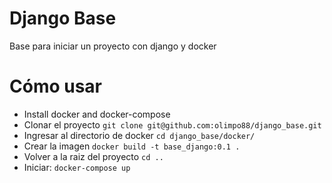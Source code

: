 # Django Base
Base para iniciar un proyecto con django y docker


# Cómo usar
- Install docker and docker-compose
- Clonar el proyecto ```git clone git@github.com:olimpo88/django_base.git```
- Ingresar al directorio de docker ```cd django_base/docker/```
- Crear la imagen ```docker build -t base_django:0.1 .```
- Volver a la raiz del proyecto ```cd ..```
- Iniciar: ```docker-compose up```


